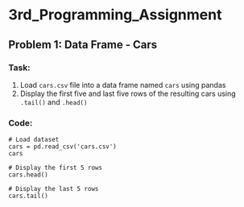 # 3rd_Programming_Assignment

## Problem 1: Data Frame - Cars

### Task:
1. Load `cars.csv` file into a data frame named `cars` using pandas
2. Display the first five and last five rows of the resulting cars using `.tail()` and `.head()`

### Code:
```
# Load dataset
cars = pd.read_csv('cars.csv')
cars

# Display the first 5 rows
cars.head()

# Display the last 5 rows
cars.tail()
```
